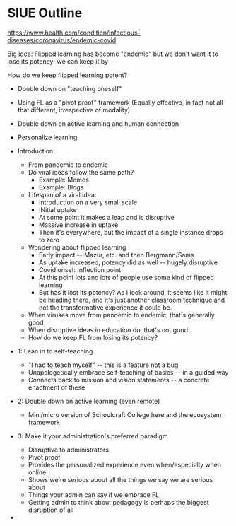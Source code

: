# SIUE Outline

https://www.health.com/condition/infectious-diseases/coronavirus/endemic-covid

Big idea: Flipped learning has become "endemic" but we don't want it to lose its potency; we can keep it by 

How do we keep flipped learning potent? 
- Double down on "teaching oneself" 
- Using FL as a "pivot proof" framework (Equally effective, in fact not all that different, irrespective of modality)
- Double down on active learning and human connection 
- Personalize learning 


- Introduction
    - From pandemic to endemic 
    - Do viral ideas follow the same path? 
        - Example: Memes 
        - Example: Blogs 
    - Lifespan of a viral idea: 
        - Introduction on a very small scale
        - INitial uptake
        - At some point it makes a leap and is disruptive
        - Massive increase in uptake
        - Then it's everywhere, but the impact of a single instance drops to zero 
    - Wondering about flipped learning
        - Early impact -- Mazur, etc. and then Bergmann/Sams 
        - As uptake increased, potency did as well -- hugely disruptive 
        - Covid onset: Inflection point 
        - At this point lots and lots of people use some kind of flipped learning
        - But has it lost its potency? As I look around, it seems like it might be heading there, and it's just another classroom technique and not the transformative experience it could be. 
    - When viruses move from pandemic to endemic, that's generally good
    - When disruptive ideas in education do, that's not good
    - How do we keep FL from losing its potency? 
- 1: Lean in to self-teaching
    - "I had to teach myself" -- this is a feature not a bug
    - Unapologetically embrace self-teaching of basics -- in a guided way
    - Connects back to mission and vision statements -- a concrete enactment of these
- 2: Double down on active learning (even remote) 
    - Mini/micro version of Schoolcraft College here and the ecosystem framework 
- 3: Make it your administration's preferred paradigm
    - Disruptive to administrators 
    - Pivot proof 
    - Provides the personalized experience even when/especially when online 
    - Shows we're serious about all the things we say we are serious about
    - Things your admin can say if we embrace FL 
    - Getting admin to think about pedagogy is perhaps the biggest disruption of all 
- 